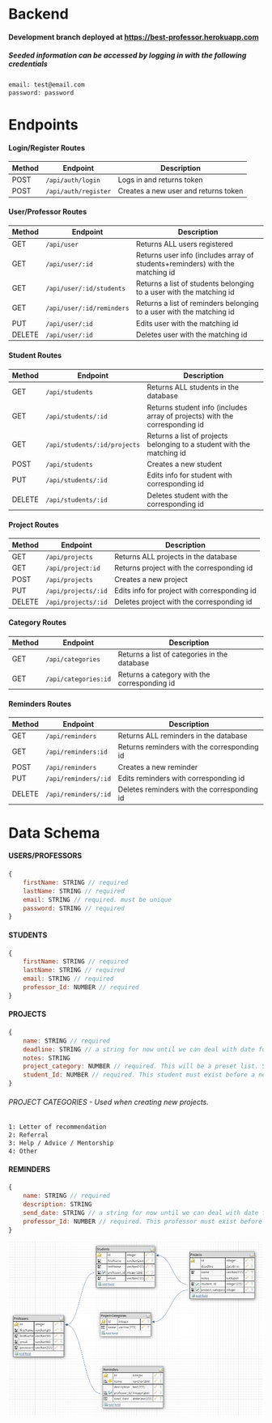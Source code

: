 # Backend
#### Development branch deployed at https://best-professor.herokuapp.com
##### Seeded information can be accessed by logging in with the following credentials
```
email: test@email.com
password: password
```

# Endpoints

#### Login/Register Routes

| Method | Endpoint                |  Description                                  |
| ------ | ----------------------- |  -------------------------------------------- |
| POST   | `/api/auth/login`       |  Logs in and returns token                    |
| POST   | `/api/auth/register`    |  Creates a new user and returns token         |


#### User/Professor Routes

| Method | Endpoint                 |  Description                                                                         |
| ------ | ------------------------ |  ----------------------------------------------------------------------------------- |
| GET    | `/api/user`              |  Returns ALL users registered                                                        |
| GET    | `/api/user/:id`          |  Returns user info (includes array of students+reminders) with the matching id       |
| GET    | `/api/user/:id/students` |  Returns a list of students belonging to a user with the matching id                 |
| GET    | `/api/user/:id/reminders`|  Returns a list of reminders belonging to a user with the matching id                |
| PUT    | `/api/user/:id`          |  Edits user with the matching id                                                     |
| DELETE | `/api/user/:id`          |  Deletes user with the matching id                                                   |

#### Student Routes

| Method | Endpoint                     |  Description                                                                       |
| ------ | -----------------------      |  --------------------------------------------------------------------------------- |
| GET    | `/api/students`              |  Returns ALL students in the database                                              |
| GET    | `/api/students/:id`          |  Returns student info (includes array of projects) with the corresponding id       |
| GET    | `/api/students/:id/projects` |  Returns a list of projects belonging to a student with the matching id            |
| POST   | `/api/students`              |  Creates a new student                                                             |
| PUT    | `/api/students/:id`          |  Edits info for student with corresponding id                                      |
| DELETE | `/api/students/:id`          |  Deletes student with the corresponding id                                         |

#### Project Routes

| Method | Endpoint                     |  Description                                        |
| ------ | -----------------------      |  -------------------------------------------------- |
| GET    | `/api/projects`              |  Returns ALL projects in the database               |
| GET    | `/api/project:id`            |  Returns project with the corresponding id          |
| POST   | `/api/projects`              |  Creates a new project                              |
| PUT    | `/api/projects/:id`          |  Edits info for project with corresponding id       |
| DELETE | `/api/projects/:id`          |  Deletes project with the corresponding id          |

#### Category Routes 

| Method | Endpoint                     |  Description                                         |
| ------ | -----------------------      |  --------------------------------------------------- |
| GET    | `/api/categories`            |  Returns a list of categories in the database        |
| GET    | `/api/categories:id`         |  Returns a category with the corresponding id        |

#### Reminders Routes

| Method | Endpoint                     |  Description                                         |
| ------ | -----------------------      |  --------------------------------------------------- |
| GET    | `/api/reminders`             |  Returns ALL reminders in the database               |
| GET    | `/api/reminders:id`          |  Returns reminders with the corresponding id         |
| POST   | `/api/reminders`             |  Creates a new reminder                              |
| PUT    | `/api/reminders/:id`         |  Edits reminders with corresponding id               |
| DELETE | `/api/reminders/:id`         |  Deletes reminders with the corresponding id         |

# Data Schema

#### USERS/PROFESSORS
```js
{
    firstName: STRING // required
    lastName: STRING // required
    email: STRING // required. must be unique
    password: STRING // required
}
```
#### STUDENTS
```js
{
    firstName: STRING // required
    lastName: STRING // required
    email: STRING // required
    professor_Id: NUMBER // required
}
```
#### PROJECTS
```js
{
    name: STRING // required
    deadline: STRING // a string for now until we can deal with date formats
    notes: STRING
    project_category: NUMBER // required. This will be a preset list. See below for list of categories.
    student_Id: NUMBER // required. This student must exist before a new project can be added
}
```
###### PROJECT CATEGORIES - Used when creating new projects.
```
1: Letter of recommendation
2: Referral
3: Help / Advice / Mentorship
4: Other
```
#### REMINDERS
```js
{
    name: STRING // required
    description: STRING
    send_date: STRING // a string for now until we can deal with date formats
    professor_Id: NUMBER // required. This professor must exist before a new reminder can be added
}
```
![alt text](https://github.com/BW-Better-Professor-App1/Backend/blob/master/betterprofessor_dbdesign.png "Better Professor Database Design")
